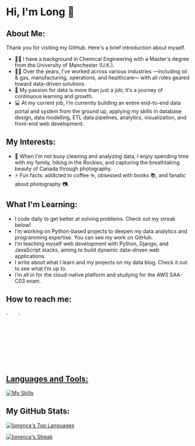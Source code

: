 # Hi, I'm Long 👋

## About Me: 

Thank you for visiting my GitHub. Here's a brief introduction about myself. 

- :man_student: I have a background in Chemical Engineering with a Master's degree from the University of Manchester (U.K.).
- :man_mechanic: Over the years, I've worked across various industries —including oil & gas, manufacturing, operations, and healthcare— with all roles geared toward data-driven solutions.
- :microscope: My passion for data is more than just a job; it's a journey of continuous learning and growth.
- :computer: At my current job, I’m currently building an entire end-to-end data portal and system from the ground up, applying my skills in database design, data modelling, ETL data pipelines, analytics, visualization, and front-end web development.

## My Interests:

- :camera_flash: When I'm not busy cleaning and analyzing data, I enjoy spending time with my family, hiking in the Rockies, and capturing the breathtaking beauty of Canada through photography.
- :zap: Fun facts: addicted to coffee :coffee:, obsessed with books :books:, and fanatic about photography :camera:.

## What I'm Learning:

- I code daily to get better at solving problems. Check out my streak below!
- I’m working on Python-based projects to deepen my data analytics and programming expertise. You can see my work on GitHub.
- I’m teaching myself web development with Python, Django, and JavaScript stacks, aiming to build dynamic data-driven web applications.
- I write about what I learn and my projects on my data blog. Check it out to see what I’m up to.
- I’m all in for the cloud-native platform and studying for the AWS SAA-C03 exam.

## How to reach me:
  
[<img src="https://img.icons8.com/color/48/000000/linkedin.png" width="3.5%"/>](https://www.linkedin.com/in/longnguyendata/)  &nbsp;&nbsp; <a href="mailto:nlonguk@gmail.com"> <img src="https://img.icons8.com/fluent/48/000000/gmail.png" width="3.5%"/>

## Languages and Tools:

[![My Skills](https://skillicons.dev/icons?i=py,sklearn,tensorflow,pytorch,django,docker,git,mysql,postgres,aws,azure,gcp,bash,powershell,js,html,css&perline=7)](https://skillicons.dev)

## My GitHub Stats:

[![longnca's Top Languages](https://github-readme-stats.vercel.app/api/top-langs/?username=longnca&theme=default&show_icons=true&hide_border=false&layout=compact)](https://gh-stats-gen.vercel.app/)

[![longnca's Streak](https://github-readme-streak-stats.herokuapp.com/?user=longnca&theme=default&hide_border=false)](https://gh-stats-gen.vercel.app/)

<!-- This is the legacy section of my Languages and Tools. 
<p align="left"> <a href="https://www.python.org" target="_blank" rel="noreferrer"> <img src="https://raw.githubusercontent.com/devicons/devicon/master/icons/python/python-original.svg" alt="python" width="40" height="40"/> </a> <a href="https://pandas.pydata.org/" target="_blank" rel="noreferrer"> <img src="https://raw.githubusercontent.com/devicons/devicon/2ae2a900d2f041da66e950e4d48052658d850630/icons/pandas/pandas-original.svg" alt="pandas" width="40" height="40"/> </a> <a href="https://www.mysql.com/" target="_blank" rel="noreferrer"> <img src="https://raw.githubusercontent.com/devicons/devicon/master/icons/mysql/mysql-original-wordmark.svg" alt="mysql" width="40" height="40"/> </a> <a href="https://www.postgresql.org" target="_blank" rel="noreferrer"> <img src="https://raw.githubusercontent.com/devicons/devicon/master/icons/postgresql/postgresql-original-wordmark.svg" alt="postgresql" width="40" height="40"/> </a> <a href="https://www.mongodb.com/" target="_blank" rel="noreferrer"> <img src="https://raw.githubusercontent.com/devicons/devicon/master/icons/mongodb/mongodb-original-wordmark.svg" alt="mongodb" width="40" height="40"/> </a> <a href="https://seaborn.pydata.org/" target="_blank" rel="noreferrer"> <img src="https://seaborn.pydata.org/_images/logo-mark-lightbg.svg" alt="seaborn" width="40" height="40"/> </a> <a href="https://scikit-learn.org/" target="_blank" rel="noreferrer"> <img src="https://upload.wikimedia.org/wikipedia/commons/0/05/Scikit_learn_logo_small.svg" alt="scikit_learn" width="40" height="40"/> </a> <a href="https://www.tensorflow.org" target="_blank" rel="noreferrer"> <img src="https://www.vectorlogo.zone/logos/tensorflow/tensorflow-icon.svg" alt="tensorflow" width="40" height="40"/> </a> <a href="https://hive.apache.org/" target="_blank" rel="noreferrer"> <img src="https://www.vectorlogo.zone/logos/apache_hive/apache_hive-icon.svg" alt="hive" width="40" height="40"/> </a> <a href="https://cloud.google.com" target="_blank" rel="noreferrer"> <img src="https://www.vectorlogo.zone/logos/google_cloud/google_cloud-icon.svg" alt="gcp" width="40" height="40"/> </a> <a href="https://www.elastic.co/kibana" target="_blank" rel="noreferrer"> <img src="https://www.vectorlogo.zone/logos/elasticco_kibana/elasticco_kibana-icon.svg" alt="kibana" width="40" height="40"/> </a> </p>
-->

<!-- This is the legacy section 
<p><img align="center" src="https://github-readme-stats.vercel.app/api/top-langs/?username=longnca&show_icons=true&locale=en&layout=compact" alt="longnca" /></p>

<p><img align="center" src="https://github-readme-streak-stats.herokuapp.com?user=longnca" alt="longnca" /></p>
-->
